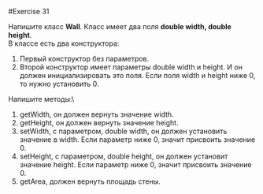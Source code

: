 #Exercise 31

Напишите класс **Wall**. Класс имеет два поля **double width, double height**.\
В классе есть два конструктора:
1. Первый конструктор без параметров. 
2. Второй конструктор имеет параметры double width и height. И он должен инициализировать это поля. Если поля width и height ниже 0, то нужно установить 0. 

Напишите методы:\
1. getWidth, он должен вернуть значение width. 
2. getHeight, он должен вернуть значение height. 
3. setWidth, с параметром, double width, он должен установить значение в width. Если параметр ниже 0, значит присвоить значение 0.
4. setHeight, с параметром, double height, он должен установит значение height. Если параметр ниже 0, значит присвоить значение 0.
5. getArea, должен вернуть площадь стены. 